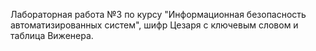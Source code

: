 Лабораторная работа №3 по курсу "Информационная безопасность автоматизированных систем", шифр Цезаря с ключевым словом и таблица Виженера.
